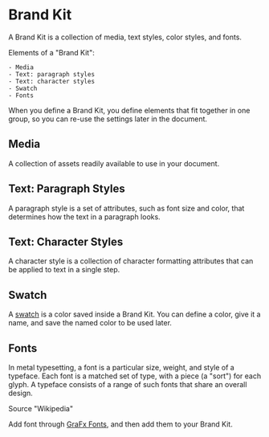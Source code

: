 # Brand Kit

A Brand Kit is a collection of media, text styles, color styles, and fonts.

Elements of a "Brand Kit":

	- Media
	- Text: paragraph styles
	- Text: character styles
	- Swatch
	- Fonts

When you define a Brand Kit, you define elements that fit together in one group, so you can re-use the settings later in the document.

## Media

A collection of assets readily available to use in your document.

## Text: Paragraph Styles

A paragraph style is a set of attributes, such as font size and color, that determines how the text in a paragraph looks.

## Text: Character Styles

A character style is a collection of character formatting attributes that can be applied to text in a single step.

## Swatch

A [swatch](/GraFx-Studio/guides/swatches/) is a color saved inside a Brand Kit. You can define a color, give it a name, and save the named color to be used later.

## Fonts

In metal typesetting, a font is a particular size, weight, and style of a typeface. Each font is a matched set of type, with a piece (a "sort") for each glyph. A typeface consists of a range of such fonts that share an overall design.

Source "Wikipedia"

Add font through [GraFx Fonts](/GraFx-Fonts/), and then add them to your Brand Kit.